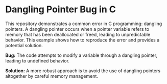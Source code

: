 # Dangling Pointer Bug in C
This repository demonstrates a common error in C programming: dangling pointers.  A dangling pointer occurs when a pointer variable refers to memory that has been deallocated or freed, leading to unpredictable behavior.  This example shows how to reproduce the error and provides a potential solution.

**Bug:** The code attempts to modify a variable through a dangling pointer, leading to undefined behavior.

**Solution:** A more robust approach is to avoid the use of dangling pointers altogether by careful memory management.